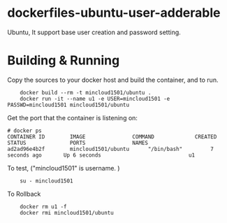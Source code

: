 # dockerfiles-ubuntu-user-adderable
Ubuntu, It support base user creation and password setting.

# Building & Running

Copy the sources to your docker host and build the container, and to run.
```
	docker build --rm -t mincloud1501/ubuntu .
	docker run -it --name u1 -e USER=mincloud1501 -e PASSWD=mincloud1501 mincloud1501/ubuntu
```
Get the port that the container is listening on:

```
# docker ps
CONTAINER ID        IMAGE               COMMAND             CREATED             STATUS              PORTS               NAMES
ad2ad96e4b2f        mincloud1501/ubuntu      "/bin/bash"         7 seconds ago       Up 6 seconds                            u1
```

To test, ("mincloud1501" is username. )
```
	su - mincloud1501
```
To Rollback
```
    docker rm u1 -f
    docker rmi mincloud1501/ubuntu
```
